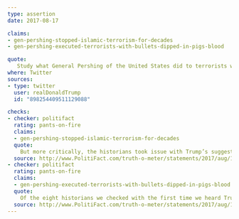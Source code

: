 ```yaml
---
type: assertion
date: 2017-08-17

claims:
- gen-pershing-stopped-islamic-terrorism-for-decades
- gen-pershing-executed-terrorists-with-bullets-dipped-in-pigs-blood

quote:
   Study what General Pershing of the United States did to terrorists when caught. There was no more Radical Islamic Terror for 35 years!
where: Twitter
sources:
- type: twitter
  user: realDonaldTrump
  id: "898254409511129088"

checks:
- checker: politifact
  rating: pants-on-fire
  claims:
  - gen-pershing-stopped-islamic-terrorism-for-decades
  quote:
    But more critically, the historians took issue with Trump’s suggestion that the tactic -- if it was even used at all -- actually worked to end tensions, noting that unrest persisted for years.
  source: http://www.PolitiFact.com/truth-o-meter/statements/2017/aug/17/donald-trump/donald-trump-retells-pants-fire-claim-about-gen-pe/
- checker: politifact
  rating: pants-on-fire
  claims:
  - gen-pershing-executed-terrorists-with-bullets-dipped-in-pigs-blood
  quote:
    Of the eight historians we checked with the first time we heard Trump speak about Pershing, all were at least skeptical that the specific tales of Pershing actually took place, and some expressed disbelief even more forcefully than that.
  source: http://www.PolitiFact.com/truth-o-meter/statements/2017/aug/17/donald-trump/donald-trump-retells-pants-fire-claim-about-gen-pe/
---
```

